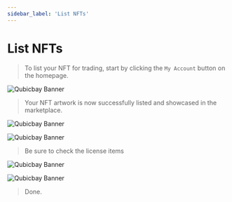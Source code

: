 ```yaml
---
sidebar_label: 'List NFTs'
---
```


# List NFTs

> To list your NFT for trading, start by clicking the `My Account` button on the homepage.

![Qubicbay Banner](/img/qubicbay/Screenshot_14.png)

> Your NFT artwork is now successfully listed and showcased in the marketplace.

![Qubicbay Banner](/img/qubicbay/Screenshot_30.png)

![Qubicbay Banner](/img/qubicbay/Screenshot_31.png)

> Be sure to check the license items

![Qubicbay Banner](/img/qubicbay/Screenshot_32.png)

![Qubicbay Banner](/img/qubicbay/Screenshot_33.png)

> Done.